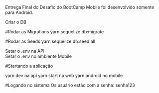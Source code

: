 Entrega Final do Desafio do BootCamp
Mobile foi desenvolvido somente para Android.

Criar o DB

#Rodar as Migrations
yarn sequelize db:migrate


#Rodar as Seeds
yarn sequelize db:seed:all


Setar o .env na API <br>
Setar o .env no ambiente Mobile


#Startando a aplicação

yarn dev na api
yarn start na web
yarn android no mobile

#Logando no sistema
Os usuário estão com a senha: senha123
